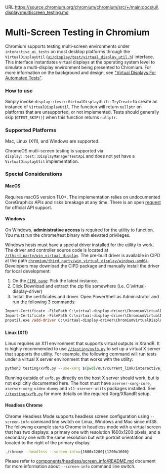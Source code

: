 URL:https://source.chromium.org/chromium/chromium/src/+/main:docs\ui\display\multiscreen_testing.md
# Multi-Screen Testing in Chromium

Chromium supports testing multi-screen environments under `interactive_ui_tests`
on most desktop platforms through the `VirtualDisplayUtil` ([`ui/display/test/virtual_display_util.h`](/ui/display/test/virtual_display_util.h)) interface.
This interface instantiates virtual displays at the operating system level to
simulate a multi-display environment being presented to Chromium. For more
information on the background and design, see ["Virtual Displays For Automated Tests"](https://docs.google.com/document/d/1rtxO2FEg0Zl_-oXHzIBsJo6py7wkySUpYruteNMlPys/edit?resourcekey=0-yLkX6DGPwNFn1ARMpM-zLQ#heading=h.in0m2co51p2p).

### How to use
Simply invoke `display::test::VirtualDisplayUtil::TryCreate` to create an
instance of `VirtualDisplayUtil`. The function will return `nullptr` on
platforms that are unsupported, or not implemented. Tests should generally skip
(`GTEST_SKIP()`) when this function returns `nullptr`.

### Supported Platforms
Mac, Linux (X11), and Windows are supported.

ChromeOS mutli-screen testing is supported via
`display::test::DisplayManagerTestApi` and does not yet have a
`VirtualDisplayUtil` implementation.

### Special Considerations

#### MacOS
Requires macOS version 11.0+. The implementation relies
on undocumented CoreGraphics APIs and risks breakage at any time. There is an open [request](https://feedbackassistant.apple.com/feedback/12349099) for official API support.

#### Windows

On Windows, **administrative access** is required for the utility to function.
You must run the chrome/test binary with elevated privileges.

Windows hosts must have a special driver installed for the utility to work.
The driver and controller source code is located at
[`//third_party/win_virtual_display`](/third_party/win_virtual_display).
The pre-built driver is available in CIPD at the path [`chromium/third_party/win_virtual_display/windows-amd64`](https://chrome-infra-packages.appspot.com/p/chromium/third_party/win_virtual_display/windows-amd64). Developers may download the
CIPD package and manually install the driver for local development:

1. On the [`CIPD page`](https://chrome-infra-packages.appspot.com/p/chromium/third_party/win_virtual_display/windows-amd64): Pick the latest instance.
2. Click Download and extract the zip file somewhere (i.e. C:\virtual-display-driver)
3. Install the certificates and driver. Open PowerShell as Administrator and
run the following 3 commands:
```ps
Import-Certificate -FilePath C:\virtual-display-driver\ChromiumVirtualDisplayDriver.cer -CertStoreLocation Cert:\LocalMachine\AuthRoot
Import-Certificate -FilePath C:\virtual-display-driver\ChromiumVirtualDisplayDriver.cer -CertStoreLocation Cert:\LocalMachine\TrustedPublisher
pnputil.exe /add-driver C:\virtual-display-driver\ChromiumVirtualDisplayDriver.inf /install
```

#####

#### Linux (X11)

Linux requires an X11 environment that supports virtual outputs in XrandR.
It is highly recommended to use [`//testing/xvfb.py`](/testing/xvfb.py) to set
up a virtual X server that supports the utility. For example, the following
command will run tests under a virtual X server environment that works with the
utility:

```bash
python3 testing/xvfb.py --use-xorg $(pwd)/out/current_link/interactive_ui_tests --gtest_filter=*VirtualDisplayUtil*
```

Running outside of `xvfb.py` directly on the host X server should work, but is
not explicitly documented here.
The host must have `xserver-xorg-core`, `xserver-xorg-video-dummy` and `x11-xserver-utils` packages installed. See [`//testing/xvfb.py`](/testing/xvfb.py) for more details on the
required Xorg/XRandR setup.

#### Headless Chrome

Chrome Headless Mode supports headless screen configuration using `--screen-info` command line switch on Linux, Windows and Mac since m138. The following example starts Chrome in headless mode with a virtual screen that has two displays: a primary one with resolution 1600x1200 pixels, and a secondary one with the same resolution but with portrait orientation and located to the right of the primary display.

```bash
./chrome --headless --screen-info={1600x1200}{1200x1600}
```

Please refer to [components/headless/screen_info/README.md](/components/headless/screen_info/README.md) document for more information about `--screen-info` command line switch.

